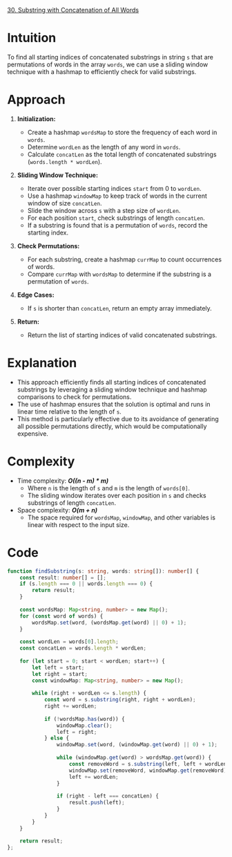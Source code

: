 [30. Substring with Concatenation of All Words](https://leetcode.com/problems/substring-with-concatenation-of-all-words/)

# Intuition
To find all starting indices of concatenated substrings in string `s` that are permutations of words in the array `words`, we can use a sliding window technique with a hashmap to efficiently check for valid substrings.

# Approach
1. **Initialization:**
   - Create a hashmap `wordsMap` to store the frequency of each word in `words`.
   - Determine `wordLen` as the length of any word in `words`.
   - Calculate `concatLen` as the total length of concatenated substrings (`words.length * wordLen`).

2. **Sliding Window Technique:**
   - Iterate over possible starting indices `start` from 0 to `wordLen`.
   - Use a hashmap `windowMap` to keep track of words in the current window of size `concatLen`.
   - Slide the window across `s` with a step size of `wordLen`.
   - For each position `start`, check substrings of length `concatLen`.
   - If a substring is found that is a permutation of `words`, record the starting index.

3. **Check Permutations:**
   - For each substring, create a hashmap `currMap` to count occurrences of words.
   - Compare `currMap` with `wordsMap` to determine if the substring is a permutation of `words`.

4. **Edge Cases:**
   - If `s` is shorter than `concatLen`, return an empty array immediately.

5. **Return:**
   - Return the list of starting indices of valid concatenated substrings.

# Explanation
- This approach efficiently finds all starting indices of concatenated substrings by leveraging a sliding window technique and hashmap comparisons to check for permutations.
- The use of hashmap ensures that the solution is optimal and runs in linear time relative to the length of `s`.
- This method is particularly effective due to its avoidance of generating all possible permutations directly, which would be computationally expensive.

# Complexity
- Time complexity: ***O((n - m) * m)***
  - Where `n` is the length of `s` and `m` is the length of `words[0]`.
  - The sliding window iterates over each position in `s` and checks substrings of length `concatLen`.
- Space complexity: ***O(m + n)***
  - The space required for `wordsMap`, `windowMap`, and other variables is linear with respect to the input size.

# Code
```TypeScript
function findSubstring(s: string, words: string[]): number[] {
    const result: number[] = [];
    if (s.length === 0 || words.length === 0) {
        return result;
    }
    
    const wordsMap: Map<string, number> = new Map();
    for (const word of words) {
        wordsMap.set(word, (wordsMap.get(word) || 0) + 1);
    }
    
    const wordLen = words[0].length;
    const concatLen = words.length * wordLen;
    
    for (let start = 0; start < wordLen; start++) {
        let left = start;
        let right = start;
        const windowMap: Map<string, number> = new Map();
        
        while (right + wordLen <= s.length) {
            const word = s.substring(right, right + wordLen);
            right += wordLen;
            
            if (!wordsMap.has(word)) {
                windowMap.clear();
                left = right;
            } else {
                windowMap.set(word, (windowMap.get(word) || 0) + 1);
                
                while (windowMap.get(word) > wordsMap.get(word)) {
                    const removeWord = s.substring(left, left + wordLen);
                    windowMap.set(removeWord, windowMap.get(removeWord)! - 1);
                    left += wordLen;
                }
                
                if (right - left === concatLen) {
                    result.push(left);
                }
            }
        }
    }
    
    return result;
};

